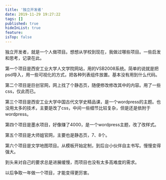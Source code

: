 ```yaml
---
title: '独立开发者'
date: 2019-11-29 19:27:22
tags: []
published: true
hideInList: true
feature: 
isTop: false
---
```

独立开发者，就是一个人做项目。想想从学校到现在，我做过哪些项目。一些启发和思考，记录在此。

<!-- more -->
第一个项目是西安工业大学人文学院网站，用的VSB2008系统。简单的说就是把psd导入，用一些可视化的方式，把各种列表组件放置。基本没有用到什么代码。

第二个项目是巨创官网，网上找了个静态页，随便修改修改其中的内容。用了一些css，仅此而已。

第三个项目是西安工业大学中国古代文学史精品课，是一个wordpress的主题。也没用太多的技术，主要是改了css，中间一些细节比较复杂，但是还是依附于wordpress。

第四个项目是墨水项目，好像赚了4000，是一个wordpress主题，改了改样式。

第五个项目是大师姐官网，主要也是静态页，7、8个。

第六个项目是文学地图项目。从模板开始定制，到后台小伙伴自主书写。慢慢变得强大。

到头来对自己的要求总是进展缓慢，而项目也没有太多高难度的需求。

以后争取一年做一个项目，才能变得更厉害。